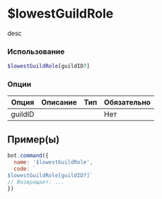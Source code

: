 # $lowestGuildRole
desc
### Использование
```php
$lowestGuildRole[guildID?]
```

### Опции

| Опция | Описание | Тип | Обязательно |
|--------|-------------|------|----------|
| guildID |  |  | Нет |  
## Пример(ы)

```javascript
bot.command({
  name: '$lowestGuildRole',
  code: `
$lowestGuildRole[guildID?]`
// Возвращает: ...
})
```